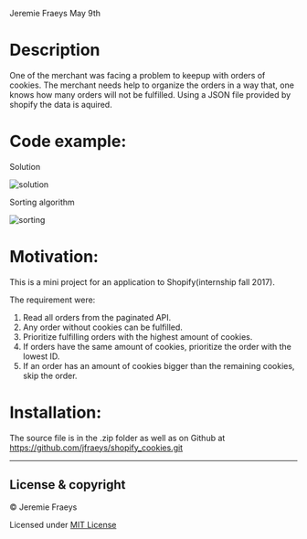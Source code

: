 Jeremie Fraeys
May 9th

# Description

One of the merchant was facing a problem to keepup with orders of cookies. The merchant needs help to organize the orders in a way that, one knows how many orders will not be fulfilled. Using a JSON file provided by shopify the data is aquired.

# Code example:

Solution

![solution](https://cloud.githubusercontent.com/assets/13443851/25878981/ac9b29a6-34fc-11e7-92ab-85a91887d734.PNG)

Sorting algorithm

![sorting](https://cloud.githubusercontent.com/assets/13443851/25878982/b235e5ea-34fc-11e7-9f42-2471e1fadfad.PNG)

# Motivation: 

This is a mini project for an application to Shopify(internship fall 2017). 

The requirement were:

1. Read all orders from the paginated API.
2. Any order without cookies can be fulfilled.
3. Prioritize fulfilling orders with the highest amount of cookies.
4. If orders have the same amount of cookies, prioritize the order with the lowest ID.
5. If an order has an amount of cookies bigger than the remaining cookies, skip the order.


# Installation: 
The source file is in the .zip folder as well as on Github at https://github.com/jfraeys/shopify_cookies.git

---

## License & copyright

© Jeremie Fraeys

Licensed under [MIT License](LICENSE)

